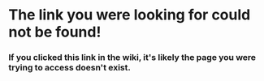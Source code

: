 # The link you were looking for could not be found!

### If you clicked this link in the wiki, it's likely the page you were trying to access doesn't exist.

